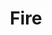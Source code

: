 ---
title: "Fire"

domain:
  grantedPower: |
    Turn or destroy water creatures as a good cleric turns undead. Rebuke, command, or bolster fire creatures as an evil cleric rebukes undead. Use these abilities a total number of times per day equal to 3 + your Charisma modifier. This granted power is a supernatural ability.
  spells: |
     1. {% spell_link burning-hands %}
     1. {% spell_link produce-flame %}
     1. {% spell_link resist-energy %}<sup>1</sup>
     1. {% spell_link wall-of-fire %}
     1. {% spell_link fire-shield %}
     1. {% spell_link fire-seeds %}
     1. {% spell_link fire-storm %}
     1. {% spell_link incendiary-cloud %}
     1. {% spell_link elemental-swarm %}<sup>2</sup>
  notes: |
    <sup>1</sup>Resist cold or fire only.

    <sup>2</sup>Cast as a fire spell only.
---